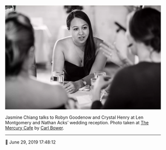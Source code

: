 ![Jasmine Chiang talks to Robyn Goodenow and Crystal Henry](assets/5b14082f0d42e625d1b7a9d6e9744258.webp)

Jasmine Chiang talks to Robyn Goodenow and Crystal Henry at Len Montgomery and Nathan Acks’ wedding reception. Photo taken at [The Mercury Cafe](http://mercurycafe.com/) by [Carl Bower](http://carlbowerphotos.com/).

- - - -

<span aria-hidden="true">📅</span> June 29, 2019 17:48:12
